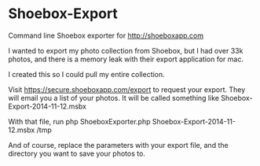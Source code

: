 Shoebox-Export
==============

Command line Shoebox exporter for http://shoeboxapp.com


I wanted to export my photo collection from Shoebox, but I had over 33k photos, and there is a memory leak with their export application for mac.

I created this so I could pull my entire collection.

Visit https://secure.shoeboxapp.com/export to request your export.
They will email you a list of your photos. It will be called something like Shoebox-Export-2014-11-12.msbx

With that file, run php ShoeboxExporter.php Shoebox-Export-2014-11-12.msbx /tmp

And of course, replace the parameters with your export file, and the directory you want to save your photos to.
